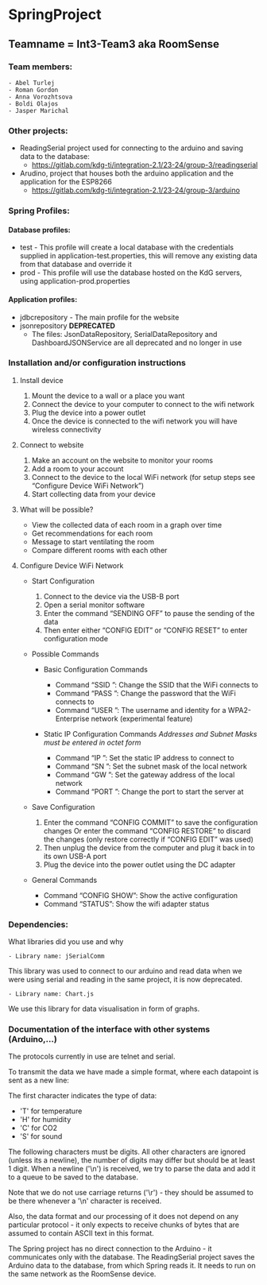 # SpringProject
## Teamname = Int3-Team3 aka RoomSense

### Team members:
    - Abel Turlej
    - Roman Gordon
    - Anna Vorozhtsova
    - Boldi Olajos
    - Jasper Marichal

### Other projects:
- ReadingSerial project used for connecting to the arduino and saving data to the database:
    - https://gitlab.com/kdg-ti/integration-2.1/23-24/group-3/readingserial
- Arudino, project that houses both the arduino application and the application for the ESP8266
    - https://gitlab.com/kdg-ti/integration-2.1/23-24/group-3/arduino

### Spring Profiles:
#### Database profiles:
- test - This profile will create a local database with the credentials supplied in application-test.properties, this will remove any existing data from that database and override it
- prod - This profile will use the database hosted on the KdG servers, using application-prod.properties

#### Application profiles:
- jdbcrepository - The main profile for the website
- jsonrepository **DEPRECATED**
    - The files: JsonDataRepository, SerialDataRepository and DashboardJSONService are all deprecated and no longer in use

### Installation and/or configuration instructions
    
1. Install device
    1. Mount the device to a wall or a place you want
    2. Connect the device to your computer to connect to the wifi network
    3. Plug the device into a power outlet
    4. Once the device is connected to the wifi network you will have wireless connectivity


2. Connect to website
    1. Make an account on the website to monitor your rooms
    2. Add a room to your account
    3. Connect to the device to the local WiFi network (for setup steps see “Configure Device WiFi Network”)
    4. Start collecting data from your device


3. What will be possible? 
    - View the collected data of each room in a graph over time
    - Get recommendations for each room
    - Message to start ventilating the room
    - Compare different rooms with each other


4. Configure Device WiFi Network
    - Start Configuration
        1. Connect to the device via the USB-B port
        2. Open a serial monitor software
        3. Enter the command “SENDING OFF” to pause the sending of the data
        4. Then enter either “CONFIG EDIT” or “CONFIG RESET” to enter configuration mode

    - Possible Commands
        - Basic Configuration Commands
            - Command “SSID <network name>”: Change the SSID that the WiFi connects to
            - Command “PASS <wifi password>”: Change the password that the WiFi connects to
            - Command “USER <username>”: The username and identity for a WPA2-Enterprise network (experimental feature)

        - Static IP Configuration Commands
        *Addresses and Subnet Masks must be entered in octet form*
            - Command “IP <ip address>”: Set the static IP address to connect to
            - Command “SN <subnet mask>”: Set the subnet mask of the local network
            - Command “GW <gateway address>”: Set the gateway address of the local network
            - Command “PORT <port number>”: Change the port to start the server at

    - Save Configuration
        1. Enter the command “CONFIG COMMIT” to save the configuration changes
        Or enter the command “CONFIG RESTORE” to discard the changes (only restore correctly if “CONFIG EDIT” was used)
        2. Then unplug the device from the computer and plug it back in to its own USB-A port
        3. Plug the device into the power outlet using the DC adapter

    - General Commands
        - Command “CONFIG SHOW”: Show the active configuration
        - Command “STATUS”: Show the wifi adapter status




### Dependencies: 
What libraries did you use and why

    - Library name: jSerialComm
This library was used to connect to our arduino and read data when we were using serial and reading in the same project, it is now deprecated.

    - Library name: Chart.js
We use this library for data visualisation in form of graphs. 


### Documentation of the interface with other systems (Arduino,...)

The protocols currently in use are telnet and serial.

To transmit the data we have made a simple format, where each datapoint is sent as a new line:

The first character indicates the type of data:
- 'T' for temperature
- 'H' for humidity
- 'C' for CO2
- 'S' for sound

The following characters must be digits. All other characters are ignored (unless its a newline), the number of digits 
may differ but should be at least 1 digit.
When a newline ('\n') is received, we try to parse the data and add it to a queue to be saved to the database.

Note that we do not use carriage returns ('\r') - they should be assumed to be there whenever a '\n' character is received.

Also, the data format and our processing of it does not depend on any particular protocol - it only expects to receive chunks of bytes that are assumed to contain ASCII text in this format. 

The Spring project has no direct connection to the Arduino - it communicates only with the database.
The ReadingSerial project saves the Arduino data to the database, from which Spring reads it. It needs to run
on the same network as the RoomSense device.
